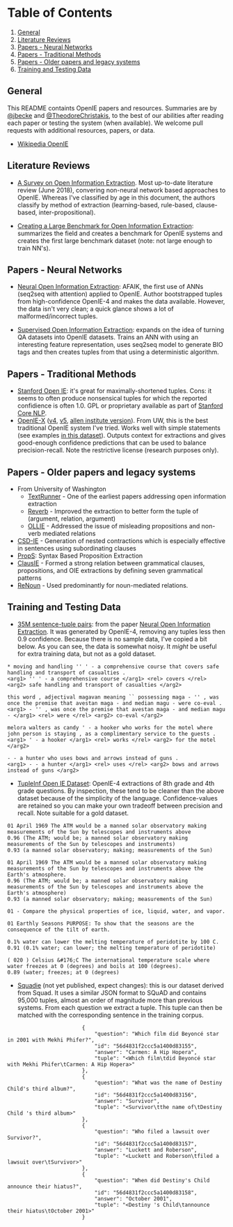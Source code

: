 # Table of Contents

1. [General](#general)
2. [Literature Reviews](#reviews)
3. [Papers - Neural Networks](#papers_nn)
4. [Papers - Traditional Methods](#papers_traditional)
5. [Papers - Older papers and legacy systems ](#papers_old)
6. [Training and Testing Data](#data)

## General <a name="general"></a>

This README containts OpenIE papers and resources. Summaries are by [@jbecke](https://github.com/jbecke) and [@TheodoreChristakis](https://github.com/TheodoreChristakis), to the best of our abilities after reading each paper or testing the system (when available). We welcome pull requests with additional resources, papers, or data.

* [Wikipedia OpenIE](https://en.wikipedia.org/wiki/Open_information_extraction)

## Literature Reviews <a name="reviews"></a>

* [A Survey on Open Information Extraction](https://arxiv.org/abs/1806.05599). Most up-to-date literature review (June 2018), convering non-neural network based approaches to OpenIE. Whereas I've classified by age in this document, the authors classify by method of extraction (learning-based, rule-based, clause-based, inter-propositional).

* [Creating a Large Benchmark for Open Information Extraction](http://www.aclweb.org/anthology/D16-1252): summarizes the field and creates a benchmark for OpenIE systems and creates the first large benchmark dataset (note: not large enough to train NN's). 

## Papers - Neural Networks <a name="papers_nn"></a>

* [Neural Open Information Extraction](https://arxiv.org/pdf/1805.04270.pdf): AFAIK, the first use of ANNs (seq2seq with attention) applied to OpenIE. Author bootstrapped tuples from high-confidence OpenIE-4 and makes the data available. However, the data isn't very clean; a quick glance shows a lot of malformed/incorrect tuples.

* [Supervised Open Information Extraction](http://aclweb.org/anthology/N18-1081): expands on the idea of turning QA datasets into OpenIE datasets. Trains an ANN with using an interesting feature representation, uses seq2seq model to generate BIO tags and then creates tuples from that using a deterministic algorithm.

## Papers - Traditional Methods <a name="papers_traditional"></a>

* [Stanford Open IE](https://nlp.stanford.edu/software/openie.html): it's great for maximally-shortened tuples. Cons: it seems to often produce nonsensical tuples for which the reported confidience is often 1.0. GPL or proprietary available as part of [Stanford Core NLP](https://stanfordnlp.github.io/CoreNLP/).
* [OpenIE-X](https://knowitall.github.io/openie/) ([v4](https://github.com/knowitall/openie), [v5](https://github.com/dair-iitd/OpenIE-standalone), [allen institute version](https://github.com/allenai/openie-standalone)). From UW, this is the best traditional OpenIE system I've tried. Works well with simple statements (see examples [in this dataset](http://data.allenai.org/tuple-ie/)). Outputs context for extractions and gives good-enough confidence predictions that can be used to balance precision-recall. Note the restrictive license (research purposes only). 

## Papers - Older papers and legacy systems <a name="papers_old"></a>

* From University of Washington
  * [TextRunner](http://turing.cs.washington.edu/papers/ijcai07.pdf) - One of the earliest papers addressing open information extraction
  * [Reverb](http://reverb.cs.washington.edu/) - Improved the extraction to better form the tuple of (argument, relation, argument)
  * [OLLIE](https://knowitall.github.io/ollie/) - Addressed the issue of misleading propositions and non-verb mediated relations
* [CSD-IE](https://ieeexplore.ieee.org/document/6693511/) - Generation of nested contractions which is especially effective in sentences using subordinating clauses
* [PropS](http://u.cs.biu.ac.il/~stanovg/props.html): Syntax Based Proposition Extraction
* [ClausIE](https://www.mpi-inf.mpg.de/departments/databases-and-information-systems/software/clausie/) - Formed a strong relation between grammatical clauses, propositions, and OIE extractions by defining seven grammatical patterns
* [ReNoun](http://www.aclweb.org/anthology/D14-1038) - Used predominantly for noun-mediated relations.

## Training and Testing Data <a name="data"></a>

* [35M sentence-tuple pairs](https://onedrive.live.com/?cid=c826c2d6f4c7d993&id=C826C2D6F4C7D993%213193&authkey=!AHj1kHDE5TSS0e8): from the paper [Neural Open Information Extraction](https://arxiv.org/pdf/1805.04270.pdf). It was generated by OpenIE-4, removing any tuples less then 0.9 confidence. Because there is no sample data, I've copied a bit below. As you can see, the data is somewhat noisy. It *might* be useful for extra training data, but not as a gold dataset. 
```
* moving and handling '' ' - a comprehensive course that covers safe handling and transport of casualties .
<arg1> '' ' - a comprehensive course </arg1> <rel> covers </rel> <arg2> safe handling and transport of casualties </arg2>

this word , adjectival magavan meaning `` possessing maga - '' , was once the premise that avestan maga - and median magu - were co-eval .
<arg1> - '' , was once the premise that avestan maga - and median magu - </arg1> <rel> were </rel> <arg2> co-eval </arg2>

melora walters as candy ' - a hooker who works for the motel where john person is staying , as a complimentary service to the guests .
<arg1> ' - a hooker </arg1> <rel> works </rel> <arg2> for the motel </arg2>

- - a hunter who uses bows and arrows instead of guns .
<arg1> - - a hunter </arg1> <rel> uses </rel> <arg2> bows and arrows instead of guns </arg2>
```

* [TupleInf Open IE Dataset](http://data.allenai.org/tuple-ie/): OpenIE-4 extractions of 8th grade and 4th grade questions. By inspection, these tend to be cleaner than the above dataset because of the simplicity of the language. Confidence-values are retained so you can make your own tradeoff between precision and recall. Note suitable for a gold dataset.
```
01 April 1969 The ATM would be a manned solar observatory making measurements of the Sun by telescopes and instruments above 
0.96 (The ATM; would be; a manned solar observatory making measurements of the Sun by telescopes and instruments)
0.93 (a manned solar observatory; making; measurements of the Sun)

01 April 1969 The ATM would be a manned solar observatory making measurements of the Sun by telescopes and instruments above the Earth's atmosphere.
0.96 (The ATM; would be; a manned solar observatory making measurements of the Sun by telescopes and instruments above the Earth's atmosphere)
0.93 (a manned solar observatory; making; measurements of the Sun)

01 - Compare the physical properties of ice, liquid, water, and vapor.

01 Earthly Seasons PURPOSE: To show that the seasons are the consequence of the tilt of earth.

0.1% water can lower the melting temperature of peridotite by 100 C.
0.91 (0.1% water; can lower; the melting temperature of peridotite)

( 020 ) Celsius &#176;C The international temperature scale where water freezes at 0 (degrees) and boils at 100 (degrees).
0.89 (water; freezes; at 0 (degrees)
```
* [Squadie](https://github.com/NPCai/Squadie) (not yet published, expect changes): this is our dataset derived from Squad. It uses a similar JSON format to SQuAD and contains 95,000 tuples, almost an order of magnitude more than previous systems. From each question we extract a tuple. This tuple can then be matched with the corresponding sentence in the training corpus.
```
                        {
                            "question": "Which film did Beyoncé star in 2001 with Mekhi Phifer?",
                            "id": "56d4831f2ccc5a1400d83155",
                            "answer": "Carmen: A Hip Hopera",
                            "tuple": "<Which film\tdid Beyoncé star with Mekhi Phifer\tCarmen: A Hip Hopera>"
                        },
                        {
                            "question": "What was the name of Destiny Child's third album?",
                            "id": "56d4831f2ccc5a1400d83156",
                            "answer": "Survivor",
                            "tuple": "<Survivor\tthe name of\tDestiny Child 's third album>"
                        },
                        {
                            "question": "Who filed a lawsuit over Survivor?",
                            "id": "56d4831f2ccc5a1400d83157",
                            "answer": "Luckett and Roberson",
                            "tuple": "<Luckett and Roberson\tfiled a lawsuit over\tSurvivor>"
                        },
                        {
                            "question": "When did Destiny's Child announce their hiatus?",
                            "id": "56d4831f2ccc5a1400d83158",
                            "answer": "October 2001",
                            "tuple": "<Destiny 's Child\tannounce their hiatus\tOctober 2001>"
                        }
```
